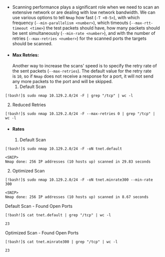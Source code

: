 - Scanning performance plays a significant role when we need to scan an extensive network or are dealing with low network bandwidth. We can use various options to tell `Nmap` how fast (`-T <0-5>`), with which frequency (`--min-parallelism <number>`), which timeouts (`--max-rtt-timeout <time>`) the test packets should have, how many packets should be sent simultaneously (`--min-rate <number>`), and with the number of retries (`--max-retries <number>`) for the scanned ports the targets should be scanned.
- #### Max Retries:
  Another way to increase the scans' speed is to specify the retry rate of the sent packets (`--max-retries`). The default value for the retry rate is `10`, so if `Nmap` does not receive a response for a port, it will not send any more packets to the port and will be skipped.
  1. Default Scan
 ```shell-session
[!bash!]$ sudo nmap 10.129.2.0/24 -F | grep "/tcp" | wc -l
```
  2. Reduced Retries
```shell-session
[!bash!]$ sudo nmap 10.129.2.0/24 -F --max-retries 0 | grep "/tcp" | wc -l
```

- #### Rates
   1. Default Scan
```shell-session
[!bash!]$ sudo nmap 10.129.2.0/24 -F -oN tnet.default

<SNIP>
Nmap done: 256 IP addresses (10 hosts up) scanned in 29.83 seconds
```
   2. Optimized Scan
```shell-session
[!bash!]$ sudo nmap 10.129.2.0/24 -F -oN tnet.minrate300 --min-rate 300

<SNIP>
Nmap done: 256 IP addresses (10 hosts up) scanned in 8.67 seconds
```

Default Scan - Found Open Ports
```shell-session
[!bash!]$ cat tnet.default | grep "/tcp" | wc -l

23
```
Optimized Scan - Found Open Ports
```shell-session
[!bash!]$ cat tnet.minrate300 | grep "/tcp" | wc -l

23
```
